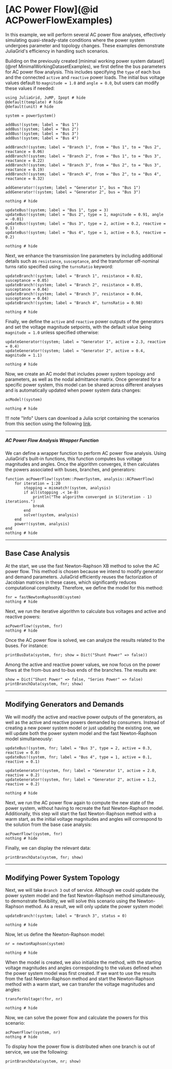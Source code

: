 # [AC Power Flow](@id ACPowerFlowExamples)
In this example, we will perform several AC power flow analyses, effectively simulating quasi-steady-state conditions where the power system undergoes parameter and topology changes. These examples demonstrate JuliaGrid's efficiency in handling such scenarios.

Building on the previously created [minimal working power system dataset](@ref MinimalWorkingDatasetExamples), we first define the bus parameters for AC power flow analysis. This includes specifying the `type` of each bus and the connected `active` and `reactive` power loads. The initial bus voltage values default to `magnitude = 1.0` and `angle = 0.0`, but users can modify these values if needed:
```@setup 4bus
using JuliaGrid, JuMP, Ipopt # hide
@default(template) # hide
@default(unit) # hide

system = powerSystem()

addBus!(system; label = "Bus 1")
addBus!(system; label = "Bus 2")
addBus!(system; label = "Bus 3")
addBus!(system; label = "Bus 4")

addBranch!(system; label = "Branch 1", from = "Bus 1", to = "Bus 2", reactance = 0.06)
addBranch!(system; label = "Branch 2", from = "Bus 1", to = "Bus 3", reactance = 0.22)
addBranch!(system; label = "Branch 3", from = "Bus 2", to = "Bus 3", reactance = 0.19)
addBranch!(system; label = "Branch 4", from = "Bus 2", to = "Bus 4", reactance = 0.32)

addGenerator!(system; label = "Generator 1", bus = "Bus 1")
addGenerator!(system; label = "Generator 2", bus = "Bus 3")

nothing # hide
```
```@example 4bus
updateBus!(system; label = "Bus 1", type = 3)
updateBus!(system; label = "Bus 2", type = 1, magnitude = 0.91, angle = -0.01)
updateBus!(system; label = "Bus 3", type = 2, active = 0.2, reactive = 0.1)
updateBus!(system; label = "Bus 4", type = 1, active = 0.5, reactive = 0.2)

nothing # hide
```

Next, we enhance the transmission line parameters by including additional details such as `resistance`, `susceptance`, and the transformer off-nominal turns ratio specified using the `turnsRatio` keyword:
```@example 4bus
updateBranch!(system; label = "Branch 1", resistance = 0.02, susceptance = 0.05)
updateBranch!(system; label = "Branch 2", resistance = 0.05, susceptance = 0.04)
updateBranch!(system; label = "Branch 3", resistance = 0.04, susceptance = 0.04)
updateBranch!(system; label = "Branch 4", turnsRatio = 0.98)

nothing # hide
```

Finally, we define the `active` and `reactive` power outputs of the generators and set the voltage magnitude setpoints, with the default value being `magnitude = 1.0` unless specified otherwise:
```@example 4bus
updateGenerator!(system; label = "Generator 1", active = 2.3, reactive = 0.4)
updateGenerator!(system; label = "Generator 2", active = 0.4, magnitude = 1.1)

nothing # hide
```

Now, we create an AC model that includes power system topology and parameters, as well as the nodal admittance matrix. Once generated for a specific power system, this model can be shared across different analyses and is automatically updated when power system data changes:
```@example 4bus
acModel!(system)

nothing # hide
```

!!! note "Info"
    Users can download a Julia script containing the scenarios from this section using the following [link](https://github.com/mcosovic/JuliaGrid.jl/raw/refs/heads/master/docs/src/examples/analyses/acPowerFlow.jl).

---

##### AC Power Flow Analysis Wrapper Function
We can define a wrapper function to perform AC power flow analysis. Using JuliaGrid's built-in functions, this function computes bus voltage magnitudes and angles. Once the algorithm converges, it then calculates the powers associated with buses, branches, and generators:
```@example 4bus
function acPowerFlow!(system::PowerSystem, analysis::ACPowerFlow)
    for iteration = 1:20
        stopping = mismatch!(system, analysis)
        if all(stopping .< 1e-8)
            println("The algorithm converged in $(iteration - 1) iterations.")
            break
        end
        solve!(system, analysis)
    end
    power!(system, analysis)
end
nothing # hide
```

---

## Base Case Analysis
At the start, we use the fast Newton-Raphson XB method to solve the AC power flow. This method is chosen because we intend to modify generator and demand parameters. JuliaGrid efficiently reuses the factorization of Jacobian matrices in these cases, which significantly reduces computational complexity. Therefore, we define the model for this method:
```@example 4bus
fnr = fastNewtonRaphsonXB(system)
nothing # hide
```

Next, we run the iterative algorithm to calculate bus voltages and active and reactive powers:
```@example 4bus
acPowerFlow!(system, fnr)
nothing # hide
```

Once the AC power flow is solved, we can analyze the results related to the buses. For instance:
```@example 4bus
printBusData(system, fnr; show = Dict("Shunt Power" => false))
```

Among the active and reactive power values, we now focus on the power flows at the from-bus and to-bus ends of the branches. The results are:
```@example 4bus
show = Dict("Shunt Power" => false, "Series Power" => false)
printBranchData(system, fnr; show)
```

---

## Modifying Generators and Demands
We will modify the active and reactive power outputs of the generators, as well as the active and reactive powers demanded by consumers. Instead of creating a new power system model or just updating the existing one, we will update both the power system model and the fast Newton-Raphson model simultaneously:
```@example 4bus
updateBus!(system, fnr; label = "Bus 3", type = 2, active = 0.3, reactive = 0.0)
updateBus!(system, fnr; label = "Bus 4", type = 1, active = 0.1, reactive = 0.1)

updateGenerator!(system, fnr; label = "Generator 1", active = 2.0, reactive = 0.2)
updateGenerator!(system, fnr; label = "Generator 2", active = 1.2, reactive = 0.2)

nothing # hide
```

Next, we run the AC power flow again to compute the new state of the power system, without having to recreate the fast Newton-Raphson model. Additionally, this step will start the fast Newton-Raphson method with a warm start, as the initial voltage magnitudes and angles will correspond to the solution from the base case analysis:
```@example 4bus
acPowerFlow!(system, fnr)
nothing # hide
```

Finally, we can display the relevant data:
```@example 4bus
printBranchData(system, fnr; show)
```

---

## Modifying Power System Topology
Next, we will take `Branch 3` out of service. Although we could update the power system model and the fast Newton-Raphson method simultaneously, to demonstrate flexibility, we will solve this scenario using the Newton-Raphson method. As a result, we will only update the power system model:
```@example 4bus
updateBranch!(system; label = "Branch 3", status = 0)

nothing # hide
```

Now, let us define the Newton-Raphson model:
```@example 4bus
nr = newtonRaphson(system)

nothing # hide
```

When the model is created, we also initialize the method, with the starting voltage magnitudes and angles corresponding to the values defined when the power system model was first created. If we want to use the results from the fast Newton-Raphson method and start the Newton-Raphson method with a warm start, we can transfer the voltage magnitudes and angles:
```@example 4bus
transferVoltage!(fnr, nr)

nothing # hide
```

Now, we can solve the power flow and calculate the powers for this scenario:
```@example 4bus
acPowerFlow!(system, nr)
nothing # hide
```

To display how the power flow is distributed when one branch is out of service, we use the following:
```@example 4bus
printBranchData(system, nr; show)
```